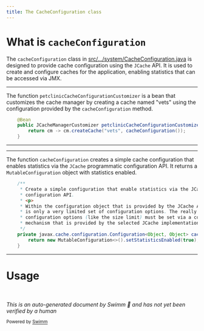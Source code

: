 ```yaml
---
title: The CacheConfiguration class
---
```

# What is <SwmToken path="/src/main/java/org/springframework/samples/petclinic/system/CacheConfiguration.java" pos="37:16:16" line-data="		return cm -&gt; cm.createCache(&quot;vets&quot;, cacheConfiguration());">`cacheConfiguration`</SwmToken>

The <SwmToken path="/src/main/java/org/springframework/samples/petclinic/system/CacheConfiguration.java" pos="37:16:16" line-data="		return cm -&gt; cm.createCache(&quot;vets&quot;, cacheConfiguration());">`cacheConfiguration`</SwmToken> class in <SwmPath>[src/…/system/CacheConfiguration.java](src/main/java/org/springframework/samples/petclinic/system/CacheConfiguration.java)</SwmPath> is designed to provide cache configuration using the <SwmToken path="src/main/java/org/springframework/samples/petclinic/system/CacheConfiguration.java" pos="41:21:21" line-data="	 * Create a simple configuration that enable statistics via the JCache programmatic">`JCache`</SwmToken> API. It is used to create and configure caches for the application, enabling statistics that can be accessed via JMX.

<SwmSnippet path="/src/main/java/org/springframework/samples/petclinic/system/CacheConfiguration.java" line="35">

---

The function <SwmToken path="src/main/java/org/springframework/samples/petclinic/system/CacheConfiguration.java" pos="36:5:5" line-data="	public JCacheManagerCustomizer petclinicCacheConfigurationCustomizer() {">`petclinicCacheConfigurationCustomizer`</SwmToken> is a bean that customizes the cache manager by creating a cache named "vets" using the configuration provided by the <SwmToken path="src/main/java/org/springframework/samples/petclinic/system/CacheConfiguration.java" pos="37:16:16" line-data="		return cm -&gt; cm.createCache(&quot;vets&quot;, cacheConfiguration());">`cacheConfiguration`</SwmToken> method.

```java
	@Bean
	public JCacheManagerCustomizer petclinicCacheConfigurationCustomizer() {
		return cm -> cm.createCache("vets", cacheConfiguration());
	}
```

---

</SwmSnippet>

<SwmSnippet path="/src/main/java/org/springframework/samples/petclinic/system/CacheConfiguration.java" line="40">

---

The function <SwmToken path="src/main/java/org/springframework/samples/petclinic/system/CacheConfiguration.java" pos="49:17:17" line-data="	private javax.cache.configuration.Configuration&lt;Object, Object&gt; cacheConfiguration() {">`cacheConfiguration`</SwmToken> creates a simple cache configuration that enables statistics via the <SwmToken path="src/main/java/org/springframework/samples/petclinic/system/CacheConfiguration.java" pos="41:21:21" line-data="	 * Create a simple configuration that enable statistics via the JCache programmatic">`JCache`</SwmToken> programmatic configuration API. It returns a <SwmToken path="src/main/java/org/springframework/samples/petclinic/system/CacheConfiguration.java" pos="50:5:5" line-data="		return new MutableConfiguration&lt;&gt;().setStatisticsEnabled(true);">`MutableConfiguration`</SwmToken> object with statistics enabled.

```java
	/**
	 * Create a simple configuration that enable statistics via the JCache programmatic
	 * configuration API.
	 * <p>
	 * Within the configuration object that is provided by the JCache API standard, there
	 * is only a very limited set of configuration options. The really relevant
	 * configuration options (like the size limit) must be set via a configuration
	 * mechanism that is provided by the selected JCache implementation.
	 */
	private javax.cache.configuration.Configuration<Object, Object> cacheConfiguration() {
		return new MutableConfiguration<>().setStatisticsEnabled(true);
	}
```

---

</SwmSnippet>

# Usage

&nbsp;

*This is an auto-generated document by Swimm 🌊 and has not yet been verified by a human*

<SwmMeta version="3.0.0" repo-id="Z2l0aHViJTNBJTNBc3ByaW5nLXBldGNsaW5pYyUzQSUzQXVtYWxpbmdhc3dhbWk=" repo-name="spring-petclinic"><sup>Powered by [Swimm](https://app.swimm.io/)</sup></SwmMeta>
